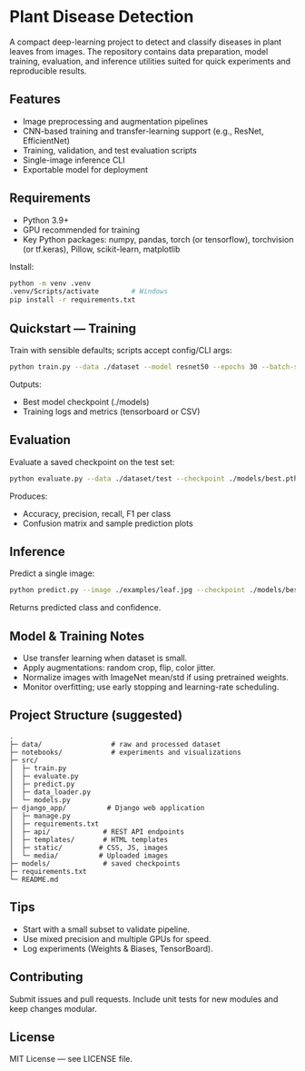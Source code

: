 # Plant Disease Detection

A compact deep-learning project to detect and classify diseases in plant leaves from images. The repository contains data preparation, model training, evaluation, and inference utilities suited for quick experiments and reproducible results.

## Features
- Image preprocessing and augmentation pipelines
- CNN-based training and transfer-learning support (e.g., ResNet, EfficientNet)
- Training, validation, and test evaluation scripts
- Single-image inference CLI
- Exportable model for deployment

## Requirements
- Python 3.9+
- GPU recommended for training
- Key Python packages: numpy, pandas, torch (or tensorflow), torchvision (or tf.keras), Pillow, scikit-learn, matplotlib

Install:
```bash
python -m venv .venv
.venv/Scripts/activate        # Windows
pip install -r requirements.txt
```


## Quickstart — Training
Train with sensible defaults; scripts accept config/CLI args:
```bash
python train.py --data ./dataset --model resnet50 --epochs 30 --batch-size 32 --lr 1e-4 --output ./models
```
Outputs:
- Best model checkpoint (./models)
- Training logs and metrics (tensorboard or CSV)

## Evaluation
Evaluate a saved checkpoint on the test set:
```bash
python evaluate.py --data ./dataset/test --checkpoint ./models/best.pth --batch-size 32
```
Produces:
- Accuracy, precision, recall, F1 per class
- Confusion matrix and sample prediction plots

## Inference
Predict a single image:
```bash
python predict.py --image ./examples/leaf.jpg --checkpoint ./models/best.pth --labels labels.txt
```
Returns predicted class and confidence.

## Model & Training Notes
- Use transfer learning when dataset is small.
- Apply augmentations: random crop, flip, color jitter.
- Normalize images with ImageNet mean/std if using pretrained weights.
- Monitor overfitting; use early stopping and learning-rate scheduling.

## Project Structure (suggested)
```
.
├─ data/                 # raw and processed dataset
├─ notebooks/            # experiments and visualizations
├─ src/
│  ├─ train.py
│  ├─ evaluate.py
│  ├─ predict.py
│  ├─ data_loader.py
│  └─ models.py
├─ django_app/          # Django web application
│  ├─ manage.py
│  ├─ requirements.txt
│  ├─ api/             # REST API endpoints
│  ├─ templates/       # HTML templates
│  ├─ static/         # CSS, JS, images
│  └─ media/          # Uploaded images
├─ models/             # saved checkpoints
├─ requirements.txt
└─ README.md
```

## Tips
- Start with a small subset to validate pipeline.
- Use mixed precision and multiple GPUs for speed.
- Log experiments (Weights & Biases, TensorBoard).

## Contributing
Submit issues and pull requests. Include unit tests for new modules and keep changes modular.

## License
MIT License — see LICENSE file.
